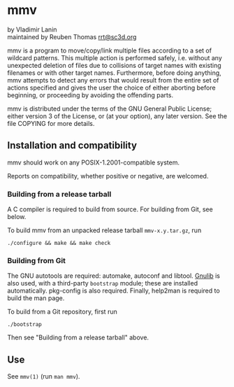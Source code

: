 # mmv

by Vladimir Lanin  
maintained by Reuben Thomas <rrt@sc3d.org>  

mmv is a program to move/copy/link multiple files according to a set of
wildcard patterns. This multiple action is performed safely, i.e. without
any unexpected deletion of files due to collisions of target names with
existing filenames or with other target names. Furthermore, before doing
anything, mmv attempts to detect any errors that would result from the
entire set of actions specified and gives the user the choice of either
aborting before beginning, or proceeding by avoiding the offending parts.

mmv is distributed under the terms of the GNU General Public License; either
version 3 of the License, or (at your option), any later version. See the
file COPYING for more details.


## Installation and compatibility

mmv should work on any POSIX-1.2001-compatible system.

Reports on compatibility, whether positive or negative, are welcomed.


### Building from a release tarball

A C compiler is required to build from source. For building from Git, see
below.

To build mmv from an unpacked release tarball `mmv-x.y.tar.gz`, run

`./configure && make && make check`


### Building from Git

The GNU autotools are required: automake, autoconf and libtool.
[Gnulib](https://www.gnu.org/software/gnulib/) is also used, with a
third-party `bootstrap` module; these are installed automatically.
pkg-config is also required. Finally, help2man is required to build the man
page.

To build from a Git repository, first run

```
./bootstrap
```

Then see "Building from a release tarball" above.


## Use

See `mmv(1)` (run `man mmv`).
